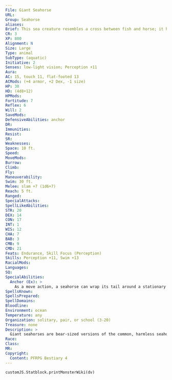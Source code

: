 ```yaml
---
File: Giant Seahorse
URL: 
Group: Seahorse
aliases: 
Brief: This sea creature resembles a cross between fish and horse; it has small fins on its flanks and a gracefully curled tail.
CR: 3
XP: 800
Alignment: N
Size: Large
Type: animal
SubType: (aquatic)
Initiative: 2
Senses: low-light vision; Perception +11
Aura: 
AC: 15, touch 11, flat-footed 13
ACMods: (+4 armor, +2 Dex, -1 size)
HP: 30
HD: (4d8+12)
HPMods: 
Fortitude: 7
Reflex: 6
Will: 2
SaveMods: 
DefensiveAbilities: anchor
DR: 
Immunities: 
Resist: 
SR: 
Weaknesses: 
Space: 10 ft.
Speed: 
MoveMods: 
Burrow: 
Climb: 
Fly: 
Maneuverability: 
Swim: 30 ft.
Melee: slam +7 (1d6+7)
Reach: 5 ft.
Ranged: 
SpecialAttacks: 
SpellLikeAbilities: 
STR: 20
DEX: 14
CON: 17
INT: 1
WIS: 12
CHA: 7
BAB: 3
CMB: 9
CMD: 21
Feats: Endurance, Skill Focus (Perception)
Skills: Perception +11, Swim +13
RacialMods: 
Languages: 
SQ: 
SpecialAbilities:
  Anchor (Ex): >
    As a move action, a seahorse can wrap its tail around a stationary object. The seahorse remains anchored to the object until it releases its grip (a free action) or is forcibly moved. An anchored seahorse gains a +4 bonus to its combat maneuver defense and on checks and saving throws against effects that would move it against its will.
SpellsKnown: 
SpellsPrepared: 
SpellDomains: 
Bloodline: 
Environment: ocean
Temperature: any
Organization: solitary, pair, or school (3-20)
Treasure: none
Description: >
  Giant seahorses are bear-sized versions of the common, harmless seahorse. Naturally docile and skittish, seahorses are easily trained to be mounts but are difficult to train for combat. They provide a smoother but slower ride than sharks or hippocampi. A giant seahorse is considered a quadruped for the purpose of carrying capacity. A light load for a giant seahorse is up to 500 pounds, a medium load is 1,000 pounds, and a heavy load is 1,600 pounds. It can drag 8,000 pounds.  Seahorse Companions Starting Statistics: Size Large; Speed swim 30 ft.; AC +4 natural armor; Attack bite (1d4); Ability Scores Str 16, Dex 13, Con 15, Int 1, Wis 12, Cha 6; SQ low-light vision. 4th-Level Advancement: Attack bite (1d6); Ability Scores Str +2, Con +2; SQ anchor.
Race: 
Class: 
MR: 
Copyright:
  Content: PFRPG Bestiary 4
---
```

```dataviewjs
customJS.Statblock.printMonsterWiki(dv)
```
